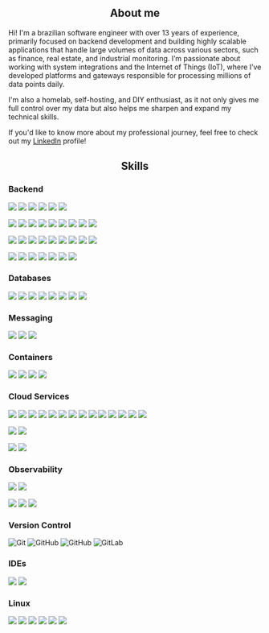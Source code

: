 <h2 align="center">About me</h2>
Hi! I'm a brazilian software engineer with over 13 years of experience, primarily focused on backend development and building highly scalable applications that handle large volumes of data across various sectors, such as finance, real estate, and industrial monitoring. I’m passionate about working with system integrations and the Internet of Things (IoT), where I’ve developed platforms and gateways responsible for processing millions of data points daily.  

I'm also a homelab, self-hosting, and DIY enthusiast, as it not only gives me full control over my data but also helps me sharpen and expand my technical skills.

If you'd like to know more about my professional journey, feel free to check out my [LinkedIn](https://www.linkedin.com/in/kaoemenna) profile!

<h2 align="center">Skills</h2>

### Backend

![](https://img.shields.io/badge/%E2%80%8B-go-00ADD8?style=for-the-badge&logo=go)
![](https://img.shields.io/badge/gin-404040?style=for-the-badge&logo=gin)
![](https://img.shields.io/badge/zap-404040?style=for-the-badge&logo=stackblitz&logoColor=FFAC33)
![](https://img.shields.io/badge/viper-404040?style=for-the-badge&logo=)
![](https://img.shields.io/badge/sqlc-404040?style=for-the-badge&logo=)
![](https://img.shields.io/badge/testify-404040?style=for-the-badge&logo=)

![](https://img.shields.io/badge/%E2%80%8B-typescript-3178C6?style=for-the-badge&logo=typescript)
![](https://img.shields.io/badge/%E2%80%8B-javascript-F7DF1E?style=for-the-badge&logo=javascript)
![](https://img.shields.io/badge/node.js-404040?style=for-the-badge&logo=nodedotjs)
![](https://img.shields.io/badge/npm-404040?style=for-the-badge&logo=npm&logoColor=red)
![](https://img.shields.io/badge/nestjs-404040?style=for-the-badge&logo=nestjs&logoColor=red)
![](https://img.shields.io/badge/typeorm-404040?style=for-the-badge&logo=typeorm)
![](https://img.shields.io/badge/jest-404040?style=for-the-badge&logo=jest&logoColor=red)
![](https://img.shields.io/badge/mocha-404040?style=for-the-badge&logo=mocha)
![](https://img.shields.io/badge/chai-404040?style=for-the-badge&logo=chai&logoColor=red)

![](https://img.shields.io/badge/%E2%80%8B-python-3776AB?style=for-the-badge&logo=python)
![](https://img.shields.io/badge/poetry-404040?style=for-the-badge&logo=poetry)
![](https://img.shields.io/badge/jupyter-404040?style=for-the-badge&logo=jupyter)
![](https://img.shields.io/badge/polars-404040?style=for-the-badge&logo=polars)
![](https://img.shields.io/badge/pandas-404040?style=for-the-badge&logo=pandas)
![](https://img.shields.io/badge/flask-404040?style=for-the-badge&logo=flask)
![](https://img.shields.io/badge/django-404040?style=for-the-badge&logo=django)
![](https://img.shields.io/badge/fastapi-404040?style=for-the-badge&logo=fastapi)
![](https://img.shields.io/badge/pytest-404040?style=for-the-badge&logo=pytest)

![](https://img.shields.io/badge/%E2%80%8B-kotlin-7F52FF?style=for-the-badge&logo=kotlin)
![](https://img.shields.io/badge/%E2%80%8B-java-E25040?style=for-the-badge&logo=openjdk)
![](https://img.shields.io/badge/javalin-404040?style=for-the-badge&logo=)
![](https://img.shields.io/badge/exposed-404040?style=for-the-badge&logo=)
![](https://img.shields.io/badge/jpa-404040?style=for-the-badge&logo=)
![](https://img.shields.io/badge/gradle-404040?style=for-the-badge&logo=gradle&logoColor=32B2C2)
![](https://img.shields.io/badge/junit-404040?style=for-the-badge&logo=junit5)

### Databases

![](https://img.shields.io/badge/postgresql-404040?style=for-the-badge&logo=postgresql)
![](https://img.shields.io/badge/mongodb-404040?style=for-the-badge&logo=mongodb)
![](https://img.shields.io/badge/redis-404040?style=for-the-badge&logo=redis)
![](https://img.shields.io/badge/scylladb-404040?style=for-the-badge&logo=scylladb)
![](https://img.shields.io/badge/clickhouse-404040?style=for-the-badge&logo=clickhouse)
![](https://img.shields.io/badge/influxdb-404040?style=for-the-badge&logo=influxdb)
![](https://img.shields.io/badge/sqlite-404040?style=for-the-badge&logo=sqlite&logoColor=399BD7)
![](https://img.shields.io/badge/mysql-404040?style=for-the-badge&logo=mysql)

### Messaging

![](https://img.shields.io/badge/rabbitmq-404040?style=for-the-badge&logo=rabbitmq)
![](https://img.shields.io/badge/mqtt-404040?style=for-the-badge&logo=mqtt&logoColor=6B086B)
![](https://img.shields.io/badge/apache%20kafka-404040?style=for-the-badge&logo=apache-kafka)

### Containers

![](https://img.shields.io/badge/kubernetes-404040?style=for-the-badge&logo=kubernetes)
![](https://img.shields.io/badge/podman-404040?style=for-the-badge&logo=podman&logoColor=8C2FA2)
![](https://img.shields.io/badge/docker-404040?style=for-the-badge&logo=docker)
![](https://img.shields.io/badge/portainer-404040?style=for-the-badge&logo=portainer)

### Cloud Services

![](https://img.shields.io/badge/aws-ec2-FF9900?style=for-the-badge&logo=amazonec2)
![](https://img.shields.io/badge/aws-ecs-FF9900?style=for-the-badge&logo=amazonecs)
![](https://img.shields.io/badge/aws-eks-FF9900?style=for-the-badge&logo=amazoneks)
![](https://img.shields.io/badge/aws-lambda-FF9900?style=for-the-badge&logo=awslambda)
![](https://img.shields.io/badge/aws-rds-527FFF?style=for-the-badge&logo=amazonrds)
![](https://img.shields.io/badge/aws-s3-569A31?style=for-the-badge&logo=amazons3)
![](https://img.shields.io/badge/aws-api%20gateway-FF4F8B?style=for-the-badge&logo=amazonapigateway)
![](https://img.shields.io/badge/aws-sqs-FF4F8B?style=for-the-badge&logo=amazonsqs)
![](https://img.shields.io/badge/aws-sns-FF4F8B?style=for-the-badge&logo=amazonwebservices&logoColor=FF4F8B)
![](https://img.shields.io/badge/aws-cloud%20watch-FF4F8B?style=for-the-badge&logo=amazoncloudwatch)
![](https://img.shields.io/badge/aws-route%2053-8C4FFF?style=for-the-badge&logo=amazonroute53)
![](https://img.shields.io/badge/aws-iot-569A31?style=for-the-badge&logo=amazonwebservices&logoColor=569A31)
![](https://img.shields.io/badge/aws-secret%20manager-DD344C?style=for-the-badge&logo=awssecretsmanager)
![](https://img.shields.io/badge/aws-iam-DD344C?style=for-the-badge&logo=amazonwebservices&logoColor=DD344C)

![](https://img.shields.io/badge/gcp-big%20query-669DF6?style=for-the-badge&logo=googlebigquery)
![](https://img.shields.io/badge/gcp-object%20storage-AECBFA?style=for-the-badge&logo=googlecloudstorage)

![](https://img.shields.io/badge/cloudflare-dns-F38020?style=for-the-badge&logo=cloudflare)
![](https://img.shields.io/badge/cloudflare-r2-F38020?style=for-the-badge&logo=cloudflare)

### Observability

![](https://img.shields.io/badge/datadog-404040?style=for-the-badge&logo=datadog)
![](https://img.shields.io/badge/new%20relic-404040?style=for-the-badge&logo=newrelic)

![](https://img.shields.io/badge/prometheus-404040?style=for-the-badge&logo=prometheus)
![](https://img.shields.io/badge/grafana-404040?style=for-the-badge&logo=grafana)
![](https://img.shields.io/badge/open%20telemetry-404040?style=for-the-badge&logo=opentelemetry)

### Version Control

![Git](https://img.shields.io/badge/git-404040?style=for-the-badge&logo=git)
![GitHub](https://img.shields.io/badge/github-404040?style=for-the-badge&logo=github)
![GitHub](https://img.shields.io/badge/bitbucket-404040?style=for-the-badge&logo=bitbucket&logoColor=0052CC)
![GitLab](https://img.shields.io/badge/gitlab-404040?style=for-the-badge&logo=gitlab)

### IDEs

![](https://img.shields.io/badge/Visual%20Studio%20Code-404040?style=for-the-badge&logo=v&logoColor=0078d7)
![](https://img.shields.io/badge/JetBrains%20IDEs-404040?style=for-the-badge&logo=intellij-idea)

### Linux

![](https://img.shields.io/badge/arch%20linux-404040?style=for-the-badge&logo=archlinux)
![](https://img.shields.io/badge/manjaro-404040?style=for-the-badge&logo=manjaro)
![](https://img.shields.io/badge/pop!%20os-404040?style=for-the-badge&logo=popos)
![](https://img.shields.io/badge/ubuntu-404040?style=for-the-badge&logo=ubuntu)
![](https://img.shields.io/badge/ubuntu%20server-404040?style=for-the-badge&logo=ubuntu)
![](https://img.shields.io/badge/yocto%20project-404040?style=for-the-badge&logo=linux)